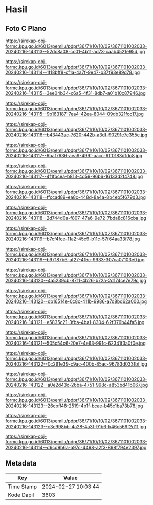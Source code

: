 # Hasil

## Foto C Plano

https://sirekap-obj-formc.kpu.go.id/6013/pemilu/pdpr/36/71/10/10/02/3671101002033-20240216-143113--52dc8a08-cc01-4b11-ad73-caab4521e95d.jpg

https://sirekap-obj-formc.kpu.go.id/6013/pemilu/pdpr/36/71/10/10/02/3671101002033-20240216-143114--1f18bff8-cf1a-4a7f-9e47-b37f93e89d78.jpg

https://sirekap-obj-formc.kpu.go.id/6013/pemilu/pdpr/36/71/10/10/02/3671101002033-20240216-143115--3ee04b34-c6a5-4f31-8db7-a01b10c87946.jpg

https://sirekap-obj-formc.kpu.go.id/6013/pemilu/pdpr/36/71/10/10/02/3671101002033-20240216-143115--9b163187-7ea4-42ea-8044-09db321fcc17.jpg

https://sirekap-obj-formc.kpu.go.id/6013/pemilu/pdpr/36/71/10/10/02/3671101002033-20240216-143116--b43443ac-7620-442b-a3df-90291e7c355e.jpg

https://sirekap-obj-formc.kpu.go.id/6013/pemilu/pdpr/36/71/10/10/02/3671101002033-20240216-143117--6baf7636-aea9-499f-aacc-6ff0183d1dc8.jpg

https://sirekap-obj-formc.kpu.go.id/6013/pemilu/pdpr/36/71/10/10/02/3671101002033-20240216-143117--4f1fbcea-b813-4d59-96b6-16133d2f4748.jpg

https://sirekap-obj-formc.kpu.go.id/6013/pemilu/pdpr/36/71/10/10/02/3671101002033-20240216-143118--ffccad89-ea8c-448d-8a4a-8b4eb5f679d3.jpg

https://sirekap-obj-formc.kpu.go.id/6013/pemilu/pdpr/36/71/10/10/02/3671101002033-20240216-143118--2d744d0a-f807-47a6-9e72-7bda8c816cba.jpg

https://sirekap-obj-formc.kpu.go.id/6013/pemilu/pdpr/36/71/10/10/02/3671101002033-20240216-143119--b7cf4fce-11a2-45c9-b11c-57f64aa33f78.jpg

https://sirekap-obj-formc.kpu.go.id/6013/pemilu/pdpr/36/71/10/10/02/3671101002033-20240216-143119--b97187b6-af27-4f5c-9933-307ca07103e0.jpg

https://sirekap-obj-formc.kpu.go.id/6013/pemilu/pdpr/36/71/10/10/02/3671101002033-20240216-143120--4a5239cb-8711-4b26-b72a-2d174ce7e79c.jpg

https://sirekap-obj-formc.kpu.go.id/6013/pemilu/pdpr/36/71/10/10/02/3671101002033-20240216-143120--db16514e-0c8c-411b-9986-a7d8bd62a000.jpg

https://sirekap-obj-formc.kpu.go.id/6013/pemilu/pdpr/36/71/10/10/02/3671101002033-20240216-143121--e5835c21-3fba-4ba1-8304-62f376b44fa5.jpg

https://sirekap-obj-formc.kpu.go.id/6013/pemilu/pdpr/36/71/10/10/02/3671101002033-20240216-143121--505c54c6-20e7-4e63-991c-62341f3a0f0e.jpg

https://sirekap-obj-formc.kpu.go.id/6013/pemilu/pdpr/36/71/10/10/02/3671101002033-20240216-143122--0c291e39-c9ac-400b-85ac-96783d033fbf.jpg

https://sirekap-obj-formc.kpu.go.id/6013/pemilu/pdpr/36/71/10/10/02/3671101002033-20240216-143122--a0e2d43c-26ba-4751-998c-a853bd41b067.jpg

https://sirekap-obj-formc.kpu.go.id/6013/pemilu/pdpr/36/71/10/10/02/3671101002033-20240216-143123--26cbff48-2519-4b1f-bcae-b45c1ba73b78.jpg

https://sirekap-obj-formc.kpu.go.id/6013/pemilu/pdpr/36/71/10/10/02/3671101002033-20240216-143123--c3e998bb-4a28-4a3f-91b6-b46c569f2d11.jpg

https://sirekap-obj-formc.kpu.go.id/6013/pemilu/pdpr/36/71/10/10/02/3671101002033-20240216-143114--d6cd9b6a-a97c-4498-a2f3-898f794e2397.jpg


## Metadata

| Key        | Value               |
| ---------- | ------------------- |
| Time Stamp | 2024-02-27 10:03:44 |
| Kode Dapil | 3603                |



